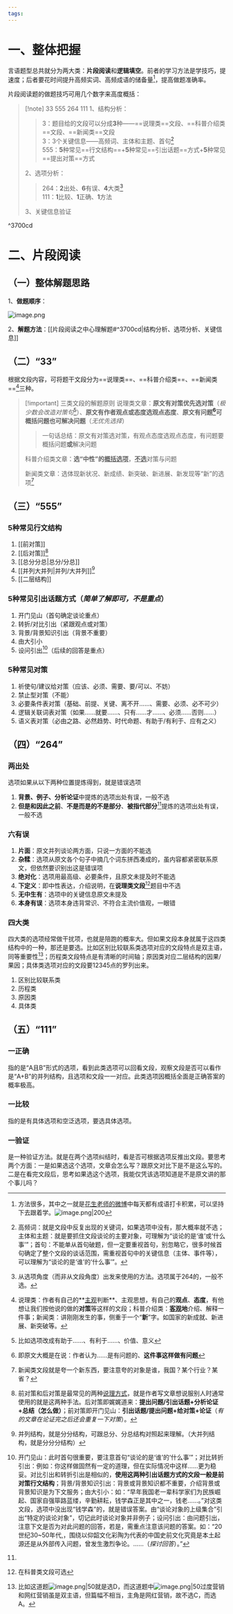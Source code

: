 ```yaml
---
tags:
---
```


# 一、整体把握

言语题型总共就分为两大类：**片段阅读**和**逻辑填空**。前者的学习方法是学技巧，提速度；后者要花时间提升高频实词、高频成语的储备量[^1]，提高做题准确率。

片段阅读题的做题技巧可用几个数字来高度概括：

>[!note] 33  555  264  111 
>1、结构分析：
>
>>3：题目给的文段可以分成**3**种——==说理类==文段、==科普介绍类==文段、==新闻类==文段<br>3：3个关键信息——高频词、主体和主题、首句[^10]<br>555：**5**种常见==行文结构==+**5**种常见==引出话题==方式+**5**种常见==提出对策==方式
>
>2、选项分析：
>
>>264：**2**出处、**6**有误、**4**大类[^2]<br>111：**1**比较、**1**正确、**1**方法
>
>3、关键信息验证

^3700cd

# 二、片段阅读

## （一）整体解题思路

1、**做题顺序**：

![image.png](https://jzy-picture.oss-cn-chengdu.aliyuncs.com/Obsidian/202411041918171.png)

2、**解题方法**：[[片段阅读之中心理解题#^3700cd|结构分析、选项分析、关键信息]]

## （二）“33”

根据文段内容，可将题干文段分为==说理类==、==科普介绍类==、==新闻类==[^3]三种。

>[!important] 三类文段的解题原则
>说理类文章：**原文有对策优先选对策**（*极少数会改造对策句*[^4]）、**原文有作者观点或态度选观点态度**、**原文有问题[^5]可概括问题也可解决问题**（*无优先选择*）
>
>>一句话总结：原文有对策选对策，有观点态度选观点态度，有问题要概括问题**或**解决问题
>
>科普介绍类文章：**选“中性”的<u>概括选项</u>**，<u>**不选**</u>对策与问题
>
>新闻类文章：选体现新状况、新成绩、新突破、新进展、新发现等“新”的选项[^6]

## （三）“555”

### 5种常见行文结构

1. [[前对策]]
2. [[后对策]][^7]
3. [[总分分总|总分/分总]]
4. [[并列大并列|并列/大并列]][^11]
5. [[二层结构]]

### 5种常见引出话题方式（*简单了解即可，不是重点*）

1. 开门见山（首句确定谈论重点）
2. 转折/对比引出（紧跟观点或对策）
3. 背景/背景知识引出（背景不重要）
4. 由大引小
5. 设问引出[^8]（后续的回答是重点）

### 5种常见对策

1. 祈使句/建议给对策（应该、必须、需要、要/可以、不妨）
2. 禁止型对策（不能）
3. 必要条件表对策（基础、前提、关键、离不开……、需要、必须、必不可少）
4. 逻辑关联词表对策（如果……就要……、只有……才……、必须……否则……）
5. 语义表对策（必由之路、必然趋势、时代命题、有助于/有利于、应有之义）

## （四）“264”

### 两出处

选项如果从以下两种位置提炼得到，就是错误选项

1. **背景、例子、分析论证**中提炼的选项出处有误，一般不选
2. **但是和因此之前**、**不是而是的不是部分**、**被指代部分**[^12]提炼的选项出处有误，一般不选

### 六有误

1. **片面**：原文并列谈论两方面，只说一方面的不能选
2. **杂糅**：选项从原文各个句子中摘几个词东拼西凑成的，虽内容都紧密联系原文，但依然要识别出这是错误项
3. **绝对化**：选项用最高级、必要条件，且原文未提及时不能选
4. **下定义**：即中性表达，介绍说明，在**说理类文段**[^13]题目中不选
5. **无中生有**：选项中的关键信息原文未提及
6. **本身有误**：选项本身违背常识、不符合主流价值观，一眼错

### 四大类

四大类的选项经常做干扰项，也就是陪跑的概率大。但如果文段本身就属于这四类结构中的一种，那还是要选。比如区别比较联系类选项对应的文段特点是双主语，同等重要性[^14]；历程类文段特点是有清晰的时间轴；原因类对应二层结构的因果/果因；具体类选项对应的文段要12345点的罗列出来。

1. 区别比较联系类
2. 历程类
3. 原因类
4. 具体类

## （五）“111”

### 一正确

指的是“A且B”形式的选项，看到此类选项可以回看文段，观察文段是否可以看作是“A+B”的并列结构，且选项和文段一一对应。此类选项因概括全面是正确答案的概率极高。

### 一比较

指的是有具体选项和空泛选项，要选具体选项。

### 一验证

是一种验证方法。就是在两个选项纠结时，看是否可根据选项反推出文段。要思考两个方面：一是如果选这个选项，文章会怎么写？跟原文对比下是不是这么写的。二是在看完文段后，思考如果选这个选项，我能仅凭该选项知道是不是原文讲的那个事儿吗？

[^1]: 方法很多，其中之一就是[花生老师的微博](https://weibo.com/u/1906965725)中每天都有成语打卡积累，可以坚持下去跟着学。![image.png|200](https://jzy-picture.oss-cn-chengdu.aliyuncs.com/Obsidian/202410212153956.png)
[^2]: 从选项角度（而非从文段角度）出发来使用的方法。选项属于264的，一般不选。
[^3]: 说理类：作者有自己的**<u>主观</u>判断**、主观思想，有自己的**观点**、**态度**，有他想让我们按他说的做的**对策**等这样的文段；科普介绍类：**<u>客观</u>地**介绍、解释一件事；新闻类：讲刚刚发生的事，侧重于一个“**新**”字。如国家的新成就、新进展、新突破等。
[^4]: 比如选项改成有助于……、有利于……、价值、意义
[^5]: 即原文大概是在说：作者认为……是有问题的、**这件事这样做有问题**
[^6]: 新闻类文段就是夸一个新东西，要注意夸的对象是谁，我国？某个行业？某省？
[^7]: 前对策和后对策是最常见的两种<u>说理方式</u>，就是作者写文章想说服别人时通常使用的就是这两种手法。后对策即娓娓道来：**提出问题/引出话题+分析论证+总结（怎么做）**；前对策即开门见山：**引出话题/提出问题+给对策+论证**（*有的文章在论证完之后还会重复一下对策*）。
[^8]: 开门见山：此时首句很重要，要注意首句“谈论的是‘谁’的‘什么事’”；对比转折引出：例如：你这样做固然有一定的道理，但在实际情况中这样……更为稳妥。对比引出和转折引出是相似的，**使用这两种引出话题方式的文段一般是前对策行文结构**；背景/背景知识引出：背景或背景知识都不重要，介绍背景或背景知识是为下文服务；由大引小：如：“早年我国老一辈科学家们为民族崛起、国家自强筚路蓝缕，辛勤耕耘，钱学森正是其中之一，钱老……。”对这类文段，选项中没出现“钱学森”的，就是错误答案。由“谈论对象的上级集合”引出“特定的谈论对象”，切记此时谈论对象并非例子；设问引出：由问题引出，注意下文是否为对此问题的回答，若是，需重点注意该问题的答案。如：“20世纪30~50年代,，围绕以仰韶文化彩陶为代表的中国史前文化究竟是本土起源还是从外部传入问题，曾发生激烈争论。……（*探讨回答*）。”
[^10]: 高频词：就是文段中反复出现的关键词，如果选项中没有，那大概率就不选；主体和主题：就是要抓住文段谈论的主要对象，可理解为“谈论的是‘谁’或‘什么事’”；首句：不能单从首句破题，但一定要重视首句，别忽略它，很多时候首句确定了整个文段的谈话范围，需重视首句中的关键信息（主体、事件等），可以理解为“谈论的是‘谁’的‘什么事’”。
[^11]: 并列结构，就是分分结构，可跟总分、分总结构对照起来理解。（大并列结构，就是分分分结构）
[^12]: 
[^13]: 在科普类文段可选
[^14]: 比如这道题![image.png|50](https://lsky.jzyon.top/uplods/202501121424732.png)就是选D，而这道题中![image.png|50](https://lsky.jzyon.top/uplods/202501121512501.png)过度营销和网红营销虽是双主语，但篇幅不相当，主角是网红营销，故不选C，而选A。

